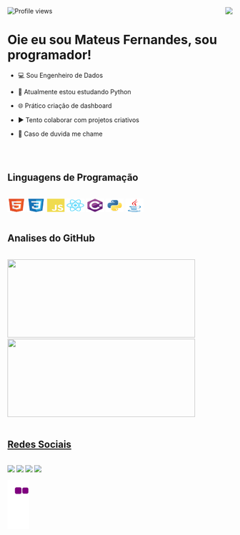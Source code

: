 <img align="right" height="590em"
src="https://raw.githubusercontent.com/gist/mateusfeoliveira/5bc150c0541ce33f2aa478f9a421e4d2/raw/f5e99a04828ef9130d8827ff91e3d25a27ba22f2/CardGithub.svg"/>
<p align="left"> <img src="https://komarev.com/ghpvc/?username=mateusfeoliveira&blue="  alt="Profile views" /> </p>
<h1 align="left">Oie eu sou Mateus Fernandes, sou programador! </h1>

- 💻 Sou Engenheiro de Dados

- 📘 Atualmente estou estudando Python

- 🌐 Prático criação de dashboard

- ▶️ Tento colaborar com projetos criativos

- 💬 Caso de duvida me chame

<br><br>

## Linguagens de Programação

<div style="display: inline_block">
<br>

<img align="center" alt="Mateus-HTML" height="30" width="40" src="https://raw.githubusercontent.com/devicons/devicon/master/icons/html5/html5-original.svg">
<img align="center" alt="Mateus-CSS" height="30" width="40" src="https://raw.githubusercontent.com/devicons/devicon/master/icons/css3/css3-original.svg">
<img align="center" alt="Mateus-Js" height="30" width="40" src="https://raw.githubusercontent.com/devicons/devicon/master/icons/javascript/javascript-plain.svg">
<img align="center" alt="Mateus-React" height="30" width="40" src="https://raw.githubusercontent.com/devicons/devicon/master/icons/react/react-original.svg">
<img align="center" alt="Mateus-Csharp" height="30" width="40" src="https://raw.githubusercontent.com/devicons/devicon/master/icons/csharp/csharp-original.svg">
<img align="center" alt="Mateus-Python" height="30" width="40" src="https://raw.githubusercontent.com/devicons/devicon/master/icons/python/python-original.svg">
<img align="center" alt="Mateus-Java" height="30" width="40" src="https://raw.githubusercontent.com/devicons/devicon/master/icons/java/java-original.svg">

</div>

<br>

## Analises do GitHub

<br>

<div align="left">
<a href="https://github.com/mateusfeoliveira](https://github.com/mateusfeoliveira">
<img height="175em" width="420"  src="https://github-readme-stats.vercel.app/api?username=mateusfeoliveira&show_icons=true&theme=tokyonight&include_all_commits=true&count_private=true"/>
<img height="175em" width="420" src="https://github-readme-stats.vercel.app/api/top-langs/?username=mateusfeoliveira&layout=compact&langs_count=7&theme=tokyonight"/>
</div>

<br>

## Redes Sociais

<br>

<div>
<a href="https://www.linkedin.com/in/mateus-fernandes-de-oliveira/" target="_blank"><img src="https://img.shields.io/badge/-LinkedIn-%230077B5?style=for-the-badge&logo=linkedin&logoColor=white" target="_blank"></a>
<a href="https://instagram.com/mateusfeoliveira_" target="_blank"><img src="https://img.shields.io/badge/-Instagram-%23E4405F?style=for-the-badge&logo=instagram&logoColor=white" target="_blank"></a>	
<a href="https://discord.com/channels/@me" target="_blank"><img src="https://img.shields.io/badge/Discord-7289DA?style=for-the-badge&logo=discord&logoColor=white" target="_blank"></a>
<a href = "mailto:mateusfeoliveira1@gmail.com"><img src="https://img.shields.io/badge/-Gmail-%23333?style=for-the-badge&logo=gmail&logoColor=white" target="_blank"></a>

  
![snake gif](https://github.com/mateusfeoliveira/mateusfeoliveira/blob/output/github-contribution-grid-snake.gif)
</div>
